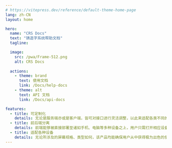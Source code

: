 ```yaml
---
# https://vitepress.dev/reference/default-theme-home-page
lang: zh-CN
layout: home

hero:
  name: "CRS Docs"
  text: "铸造字系统帮助文档"
  tagline: 

  image:
    src: /pwa/Frame-512.png
    alt: CRS Docs
    
  actions:
    - theme: brand
      text: 使用文档
      link: /Docs/help-docs
    - theme: alt
      text: API 文档
      link: /Docs/api-docs

features:
  - title: 可定制化
    details: 无论是服务端亦或是客户端，皆可对接口进行灵活调整，以此来适配各类不同的应用场景，从而满足多样化的业务需求
  - title: 前后端分离
    details: 前端能够被直接部署至诸如手机、电脑等多种设备之上，用户只需打开相应设备即可便捷使用，极大地提升了使用的便利性与灵活性
  - title: 适配各种设备
    details: 无论所涉及的屏幕规格、类型如何，该产品均能确保用户从中获得极为出色的使用体验，有效保证了在不同设备环境下的适用性与兼容性
---
```


